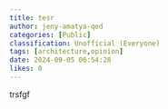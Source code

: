 ```yaml
---
title: tesr
author: jeny-amatya-qed
categories: [Public]
classification: Unofficial (Everyone)
tags: [architecture,opinion]
date: 2024-09-05 06:54:28 
likes: 0
---
```


trsfgf